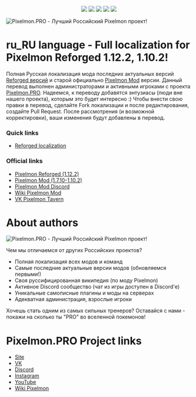 <p style="text-align: center;"><a href="https://discord.gg/pixelmonpro"><img src="https://discordapp.com/api/guilds/252183114795843584/widget.png?style=banner2" /></a> <a href="https://pixelmon.pro"><img src="https://i.imgur.com/USLqz6D.png" /></a> <a href="https://vk.com/pixelmon"><img src="https://i.imgur.com/1g5Pz0u.png" /></a> <a href="https://reforged.gg"><img src="https://i.imgur.com/pW3HGxC.png" /></a> <a href="https://vk.com/modpixelmon"><img src="https://i.imgur.com/KxfVuey.png" /></a></p>

![Pixelmon.PRO - Лучший Российский Pixelmon проект!](https://image.prntscr.com/image/5PtJnX82Sqm8TVwE8FBFKw.png)
# ru_RU language - Full localization for Pixelmon Reforged 1.12.2, 1.10.2!
Полная Русская локализация мода последних актуальных версий [Reforged версий](https://reforged.gg) и старой официально [Pixelmon Mod](https://pixelmonmod.com) версии.
Данный перевод выполнен администраторами и активными игроками с проекта [Pixelmon.PRO](https://pixelmon.pro). Надеемся, к переводу добавятся энтузиасы (люди вне нашего проекта), которым это будет интересно :)
Чтобы внести свою правки в перевод, сделайте Fork локализации и после редактирования, создайте Pull Request. После рассмотрения (и возможной корректировки), ваши изменения будут добавлены в перевод.

### Quick links
- [Reforged localization](https://github.com/TeamPixelmonPRO/ru_RU_Pixelmon/tree/master/Reforged/)

### Official links
- [Pixelmon Reforged (1.12.2)](https://reforged.gg)
- [Pixelmon Mod (1.7.10-1.10.2)](http://pixelmonmod.com)
- [Pixelmon Mod Discord](https://discord.gg/pixelmon)
- [Wiki Pixelmon Mod](http://pixelmonmod.com/wiki/index.php?title=Main_Page)
- [VK Pixelmon Tavern](https://vk.com/modpixelmon)

# About authors
![Pixelmon.PRO - Лучший Российский Pixelmon проект!](https://image.prntscr.com/image/CzRTm_KNS9ilV6j57VdlpA.png)

Чем мы отличаемся от других Российских проектов?

- Полная локализация всех модов и команд
- Самые последние актуальные версии модов (обновляемся первыми!)
- Своя руссифицированная википедия (по моду Pixelmon)
- Активное Discord сообщество (чат из игры доступен в Discord'е)
- Уникальные самописные плагины и моды на серверах
- Адекватная администрация, взрослые игроки

Хочешь стать одним из самых сильных тренеров?
Оставайся с нами - покажи на сколько ты "PRO" во вселенной покемонов!

# Pixelmon.PRO Project links
- [Site](https://pixelmon.pro)
- [VK](https://vk.com/pixelmon)
- [Discord](https://discord.pixelmon.pro)
- [Instagram](https://instagram.com/pixelmonpro)
- [YouTube](https://www.youtube.com/c/PixelmonPRO)
- [Wiki Pixelmon](https://pixelmon.pro/wiki/)
